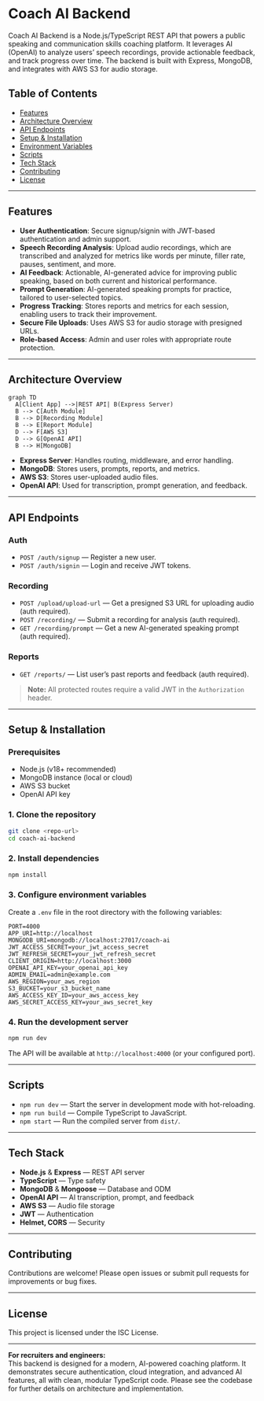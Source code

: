 # Coach AI Backend

Coach AI Backend is a Node.js/TypeScript REST API that powers a public speaking and communication skills coaching platform. It leverages AI (OpenAI) to analyze users’ speech recordings, provide actionable feedback, and track progress over time. The backend is built with Express, MongoDB, and integrates with AWS S3 for audio storage.

## Table of Contents

- [Features](#features)
- [Architecture Overview](#architecture-overview)
- [API Endpoints](#api-endpoints)
- [Setup & Installation](#setup--installation)
- [Environment Variables](#environment-variables)
- [Scripts](#scripts)
- [Tech Stack](#tech-stack)
- [Contributing](#contributing)
- [License](#license)

---

## Features

- **User Authentication**: Secure signup/signin with JWT-based authentication and admin support.
- **Speech Recording Analysis**: Upload audio recordings, which are transcribed and analyzed for metrics like words per minute, filler rate, pauses, sentiment, and more.
- **AI Feedback**: Actionable, AI-generated advice for improving public speaking, based on both current and historical performance.
- **Prompt Generation**: AI-generated speaking prompts for practice, tailored to user-selected topics.
- **Progress Tracking**: Stores reports and metrics for each session, enabling users to track their improvement.
- **Secure File Uploads**: Uses AWS S3 for audio storage with presigned URLs.
- **Role-based Access**: Admin and user roles with appropriate route protection.

---

## Architecture Overview

```mermaid
graph TD
  A[Client App] -->|REST API| B(Express Server)
  B --> C[Auth Module]
  B --> D[Recording Module]
  B --> E[Report Module]
  D --> F[AWS S3]
  D --> G[OpenAI API]
  B --> H[MongoDB]
```

- **Express Server**: Handles routing, middleware, and error handling.
- **MongoDB**: Stores users, prompts, reports, and metrics.
- **AWS S3**: Stores user-uploaded audio files.
- **OpenAI API**: Used for transcription, prompt generation, and feedback.

---

## API Endpoints

### Auth

- `POST /auth/signup` — Register a new user.
- `POST /auth/signin` — Login and receive JWT tokens.

### Recording

- `POST /upload/upload-url` — Get a presigned S3 URL for uploading audio (auth required).
- `POST /recording/` — Submit a recording for analysis (auth required).
- `GET /recording/prompt` — Get a new AI-generated speaking prompt (auth required).

### Reports

- `GET /reports/` — List user’s past reports and feedback (auth required).

> **Note:** All protected routes require a valid JWT in the `Authorization` header.

---

## Setup & Installation

### Prerequisites

- Node.js (v18+ recommended)
- MongoDB instance (local or cloud)
- AWS S3 bucket
- OpenAI API key

### 1. Clone the repository

```bash
git clone <repo-url>
cd coach-ai-backend
```

### 2. Install dependencies

```bash
npm install
```

### 3. Configure environment variables

Create a `.env` file in the root directory with the following variables:

```
PORT=4000
APP_URI=http://localhost
MONGODB_URI=mongodb://localhost:27017/coach-ai
JWT_ACCESS_SECRET=your_jwt_access_secret
JWT_REFRESH_SECRET=your_jwt_refresh_secret
CLIENT_ORIGIN=http://localhost:3000
OPENAI_API_KEY=your_openai_api_key
ADMIN_EMAIL=admin@example.com
AWS_REGION=your_aws_region
S3_BUCKET=your_s3_bucket_name
AWS_ACCESS_KEY_ID=your_aws_access_key
AWS_SECRET_ACCESS_KEY=your_aws_secret_key
```

### 4. Run the development server

```bash
npm run dev
```

The API will be available at `http://localhost:4000` (or your configured port).

---

## Scripts

- `npm run dev` — Start the server in development mode with hot-reloading.
- `npm run build` — Compile TypeScript to JavaScript.
- `npm start` — Run the compiled server from `dist/`.

---

## Tech Stack

- **Node.js** & **Express** — REST API server
- **TypeScript** — Type safety
- **MongoDB** & **Mongoose** — Database and ODM
- **OpenAI API** — AI transcription, prompt, and feedback
- **AWS S3** — Audio file storage
- **JWT** — Authentication
- **Helmet, CORS** — Security

---

## Contributing

Contributions are welcome! Please open issues or submit pull requests for improvements or bug fixes.

---

## License

This project is licensed under the ISC License.

---

**For recruiters and engineers:**  
This backend is designed for a modern, AI-powered coaching platform. It demonstrates secure authentication, cloud integration, and advanced AI features, all with clean, modular TypeScript code. Please see the codebase for further details on architecture and implementation. 